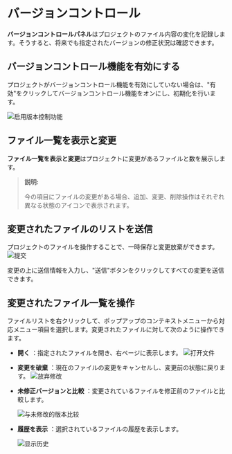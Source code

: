 # バージョンコントロール
**バージョンコントロールパネル**はプロジェクトのファイル内容の変化を記録します。そうすると、将来でも指定されたバージョンの修正状況は確認できます。

## バージョンコントロール機能を有効にする
プロジェクトがバージョンコントロール機能を有効にしていない場合は、"有効"をクリックしてバージョンコントロール機能をオンにし、初期化を行います。

![启用版本控制功能](https://docimages.blob.core.chinacloudapi.cn/images/Studio/enableversion20201214.png)

## ファイル一覧を表示と変更

**ファイル一覧を表示と変更**はプロジェクトに変更があるファイルと数を展示します。
> **説明:**
>
> 今の項目にファイルの変更がある場合、追加、変更、削除操作はそれぞれ異なる状態のアイコンで表示されます。

## 変更されたファイルのリストを送信

プロジェクトのファイルを操作することで、一時保存と変更放棄ができます。
![提交](https://docimages.blob.core.chinacloudapi.cn/images/Studio/commit20201214.png)

変更の上に送信情報を入力し、"送信"ボタンをクリックしてすべての変更を送信できます。


## 変更されたファイル一覧を操作
ファイルリストを右クリックして、ポップアップのコンテキストメニューから対応メニュー項目を選択します。変更されたファイルに対して次のように操作できます。

- **開く** ：指定されたファイルを開き、右ページに表示します。
![打开文件](https://docimages.blob.core.chinacloudapi.cn/images/Studio/open20201214.png)

- **変更を破棄** ：現在のファイルの変更をキャンセルし、変更前の状態に戻ります。
![放弃修改](https://docimages.blob.core.chinacloudapi.cn/images/Studio/giveupupdate20201214.gif)

- **未修正バージョンと比較** ：変更されているファイルを修正前のファイルと比較します。

    ![与未修改的版本比较](https://docimages.blob.core.chinacloudapi.cn/images/Studio/compare20201214.png)



- **履歴を表示** ：選択されているファイルの履歴を表示します。

  ![显示历史](https://docimages.blob.core.chinacloudapi.cn/images/Studio/showhistory20201214.png)
